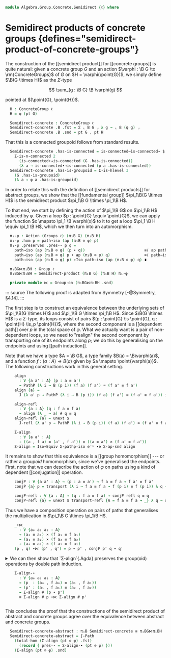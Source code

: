 <!--
```agda
open import Algebra.Group.Semidirect
open import Algebra.Group.Cat.Base
open import Algebra.Group.Concrete
open import Algebra.Group.Action
open import Algebra.Prelude
open import Algebra.Group

open import Homotopy.Connectedness

open ConcreteGroup
open is-group-hom
open Groups
```
-->

```agda
module Algebra.Group.Concrete.Semidirect {ℓ} where
```

# Semidirect products of concrete groups {defines="semidirect-product-of-concrete-groups"}

The construction of the [[semidirect product]] for [[concrete groups]]
is quite natural: given a concrete group $G$ and an action $\varphi :
\B G \to \rm{ConcreteGroups}$ of $G$ on $H = \varphi(\point{G})$, we
simply define $\B(G \ltimes H)$ as the $\Sigma$-type

$$
\sum_{g : \B G} \B \varphi(g)
$$

pointed at $(\point{G}, \point{H})$.

<!--
```agda
module _ (G : ConcreteGroup ℓ) (φ : ⌞ B G ⌟ → ConcreteGroup ℓ) where
```
-->

```agda
  H : ConcreteGroup ℓ
  H = φ (pt G)

  Semidirect-concrete : ConcreteGroup ℓ
  Semidirect-concrete .B .fst = Σ ⌞ B G ⌟ λ g → ⌞ B (φ g) ⌟
  Semidirect-concrete .B .snd = pt G , pt H
```

That this is a connected groupoid follows from standard results.

```agda
  Semidirect-concrete .has-is-connected = is-connected→is-connected∙ $
    Σ-is-n-connected 2
      (is-connected∙→is-connected (G .has-is-connected))
      (λ a → is-connected∙→is-connected (φ a .has-is-connected))
  Semidirect-concrete .has-is-groupoid = Σ-is-hlevel 3
    (G .has-is-groupoid)
    (λ a → φ a .has-is-groupoid)
```

In order to relate this with the definition of [[semidirect products]]
for abstract groups, we show that the [[fundamental group]]
$\pi_1\B(G \ltimes H)$ is the semidirect product $\pi_1\B G \ltimes
\pi_1\B H$.

To that end, we start by defining the action of $\pi_1\B G$ on
$\pi_1\B H$ induced by $\varphi$.
Given a loop $p : \point{G} \equiv \point{G}$, we can apply the function
$x \mapsto \pi_1 \B \varphi(x)$ to it to get a loop $\pi_1 \B H \equiv
\pi_1 \B H$, which we then turn into an automorphism.

<!--
NOTE(annoying): these are *right* actions, because both π₁ and Aut use
the diagrammatic order; if they both used the classical order, we'd
get left actions and we'd have to use left semidirect products; if
they used different orders, the definition of `π₁-φ` would have to
involve a `sym` to align them up.
-->

```agda
  π₁-φ : Action (Groups ℓ) (π₁B G) (π₁B H)
  π₁-φ .hom p = path→iso (ap (π₁B ⊙ φ) p)
  π₁-φ .preserves .pres-⋆ p q =
    path→iso (ap (π₁B ⊙ φ) (p ∙ q))                          ≡⟨ ap path→iso (ap-∙ (π₁B ⊙ φ) p q) ⟩
    path→iso (ap (π₁B ⊙ φ) p ∙ ap (π₁B ⊙ φ) q)               ≡⟨ path→iso-∙ (Groups ℓ) _ _ ⟩
    path→iso (ap (π₁B ⊙ φ) p) ∘Iso path→iso (ap (π₁B ⊙ φ) q) ∎

  π₁BG⋉π₁BH : Group ℓ
  π₁BG⋉π₁BH = Semidirect-product (π₁B G) (π₁B H) π₁-φ

  private module ⋉ = Group-on (π₁BG⋉π₁BH .snd)
```

::: source
The following proof is adapted from Symmetry [-@Symmetry, §4.14].
:::

The first step is to construct an equivalence between the underlying
sets of $\pi_1\B(G \ltimes H)$ and $\pi_1\B G \ltimes \pi_1\B H$.
Since $\B(G \ltimes H)$ is a $\Sigma$-type, its loops consist of pairs
$(p : \point{G} \is \point{G}, q : \point{H} \is_p \point{H})$, where
the second component is a [[dependent path]] over $p$ in the total space
of $\varphi$. What we actually want is a pair of non-dependent loops,
so we need to "realign" the second component by transporting one of
its endpoints along $p$; we do this by generalising on the endpoints
and using [[path induction]].

Note that we have a type $A = \B G$, a type family $B(a) = \B\varphi(a)$,
and a function $f : (a : A) \to B(a)$ given by $a \mapsto \point{\varphi(a)}$.
The following constructions work in this general setting.

<!--
```agda
  module _ {ℓ ℓ'} {A : Type ℓ} {B : A → Type ℓ'} (f : (a : A) → B a) where
```
-->

```agda
    align
      : ∀ {a a' : A} (p : a ≡ a')
      → PathP (λ i → B (p i)) (f a) (f a') ≃ (f a' ≡ f a')
    align {a} =
      J (λ a' p → PathP (λ i → B (p i)) (f a) (f a') ≃ (f a' ≡ f a')) id≃

    align-refl
      : ∀ {a : A} (q : f a ≡ f a)
      → align (λ _ → a) # q ≡ q
    align-refl {a} = unext $
      J-refl (λ a' p → PathP (λ i → B (p i)) (f a) (f a') ≃ (f a' ≡ f a')) id≃

    Σ-align
      : ∀ {a a' : A}
      → ((a , f a) ≡ (a' , f a')) ≃ ((a ≡ a') × (f a' ≡ f a'))
    Σ-align = Iso→Equiv Σ-pathp-iso e⁻¹ ∙e Σ-ap-snd align
```

It remains to show that this equivalence is a [[group homomorphism]]
--- or rather a group*oid* homomorphism, since we've generalised the
endpoints.
First, note that we can describe the action of $\varphi$ on paths using
a kind of dependent [[conjugation]] operation.

```agda
    conjP : ∀ {a a' : A} → (p : a ≡ a') → f a ≡ f a → f a' ≡ f a'
    conjP {a} p = transport (λ i → f a ≡ f a → f (p i) ≡ f (p i)) λ q → q

    conjP-refl : ∀ {a : A} → (q : f a ≡ f a) → conjP refl q ≡ q
    conjP-refl {a} = unext $ transport-refl {A = f a ≡ f a → _} λ q → q
```

Thus we have a composition operation on pairs of paths that generalises
the multiplication in $\pi_1\B G \ltimes \pi_1\B H$.

```agda
    _∙⋉_
      : ∀ {a₀ a₁ a₂ : A}
      → (a₀ ≡ a₁) × (f a₁ ≡ f a₁)
      → (a₁ ≡ a₂) × (f a₂ ≡ f a₂)
      → (a₀ ≡ a₂) × (f a₂ ≡ f a₂)
    (p , q) ∙⋉ (p' , q') = p ∙ p' , conjP p' q ∙ q'
```

<details>
<summary>
We can then show that `Σ-align`{.Agda} preserves the group(oid)
operations by double path induction.

```agda
    Σ-align-∙
      : ∀ {a₀ a₁ a₂ : A}
      → (p  : (a₀ , f a₀) ≡ (a₁ , f a₁))
      → (p' : (a₁ , f a₁) ≡ (a₂ , f a₂))
      → Σ-align # (p ∙ p')
      ≡ Σ-align # p ∙⋉ Σ-align # p'
```
</summary>

```agda
    Σ-align-∙ {a₀} {a₁} {a₂} p p' = J₂
      (λ a₀ a₂ p⁻¹ p' →
        ∀ (q : PathP (λ i → B (p⁻¹ (~ i))) (f a₀) (f a₁))
        → (q' : PathP (λ i → B (p' i)) (f a₁) (f a₂))
        → Σ-align # ((sym p⁻¹ ,ₚ q) ∙ (p' ,ₚ q'))
        ≡ Σ-align # (sym p⁻¹ ,ₚ q) ∙⋉ Σ-align # (p' ,ₚ q'))
      (λ q q' →
        Σ-align # ((refl ,ₚ q) ∙ (refl ,ₚ q'))                      ≡˘⟨ ap# Σ-align (ap-∙ (a₁ ,_) q q') ⟩
        Σ-align # (refl ,ₚ q ∙ q')                                  ≡⟨⟩
        refl        , align refl # (q ∙ q')                         ≡⟨ refl ,ₚ align-refl (q ∙ q') ⟩
        refl        , q ∙ q'                                        ≡˘⟨ refl ,ₚ ap₂ _∙_ (align-refl q) (align-refl q') ⟩
        refl        , align refl # q ∙ align refl # q'              ≡˘⟨ ∙-idl _ ,ₚ ap (_∙ align refl # q') (conjP-refl (align refl # q)) ⟩
        refl ∙ refl , conjP refl (align refl # q) ∙ align refl # q' ∎)
      (ap fst (sym p)) (ap fst p') (ap snd p) (ap snd p')
```
</details>

This concludes the proof that the constructions of the semidirect
product of abstract and concrete groups agree over the equivalence
between abstract and concrete groups.

```agda
  Semidirect-concrete-abstract : π₁B Semidirect-concrete ≡ π₁BG⋉π₁BH
  Semidirect-concrete-abstract = ∫-Path
    (total-hom (Σ-align (pt ⊙ φ) .fst)
      (record { pres-⋆ = Σ-align-∙ (pt ⊙ φ) }))
    (Σ-align (pt ⊙ φ) .snd)
```
